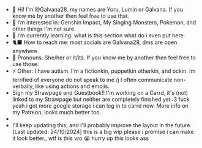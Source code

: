 - 🎪 Hi! I’m @Galvana28. my names are Yoru, Lumin or Galvana. If you know me by another then feel free to use that.
- 🍡 I’m interested in: Genshin Impact, My Singing Monsters, Pokemon, and other things I'm not sure.
- 🌺 I’m currently learning: what is this section what do i even put here
- 🐈‍⬛ How to reach me: most socials are Galvana28, dms are open anywhere.
- 💜 Pronouns: She/her or it/its. If you know me by another then feel free to use those.
- ⚡ Other: I have autism. I'm a fictionkin, puppetkin otherkin, and ockin. Im terrified of everyone do not speak to me /j I often communicate non-verbally, like using actions and emojis.
- Sign my Strawpage and Guestbook!! I'm working on a Carrd, it's (not) linked to my Strawpage but neither are completely finished yet :3 fuck yeah i got more google storage i can log in to carrd now. More info on my Patreon, looks much better too.
- 
- I'll keep updating this, and I'll probably improve the layout in the future. [Last updated: 24/10/2024]
this is a big wip please i promise i can make it look better., wtf is this vro 😭 hurry up this looks ass

<!---
Galvana28/Galvana28 is a ✨ special ✨ repository because its `README.md` (this file) appears on your GitHub profile.
You can click the Preview link to take a look at your changes.
--->
